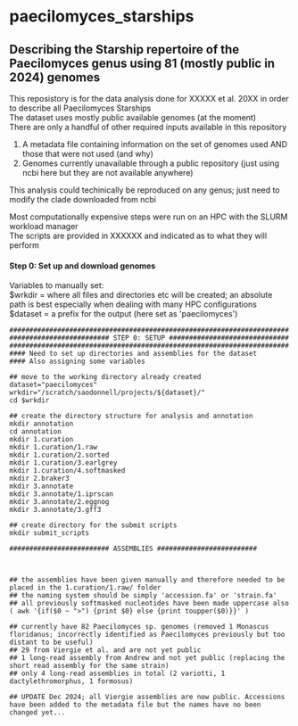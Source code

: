 # paecilomyces_starships
## Describing the Starship repertoire of the Paecilomyces genus using 81 (mostly public in 2024) genomes

This reposistory is for the data analysis done for XXXXX et al. 20XX in order to describe all Paecilomyces Starships <br/>
The dataset uses mostly public available genomes (at the moment) <br/>
There are only a handful of other required inputs available in this repository <br/>
  1. A metadata file containing information on the set of genomes used AND those that were not used (and why) <br/>
  2. Genomes currently unavailable through a public repository (just using ncbi here but they are not available anywhere)

This analysis could techinically be reproduced on any genus; just need to modify the clade downloaded from ncbi

Most computationally expensive steps were run on an HPC with the SLURM workload manager <br/>
The scripts are provided in XXXXXX and indicated as to what they will perform

#### Step 0: Set up and download genomes
Variables to manually set: <br/>
  $wrkdir = where all files and directories etc will be created; an absolute path is best especially when dealing with many HPC configurations
  $dataset = a prefix for the output (here set as 'paecilomyces')
```
######################################################################
######################### STEP 0: SETUP ##############################
######################################################################
#### Need to set up directories and assemblies for the dataset
#### Also assigning some variables

## move to the working directory already created
dataset="paecilomyces"
wrkdir="/scratch/saodonnell/projects/${dataset}/"
cd $wrkdir

## create the directory structure for analysis and annotation
mkdir annotation
cd annotation
mkdir 1.curation
mkdir 1.curation/1.raw
mkdir 1.curation/2.sorted
mkdir 1.curation/3.earlgrey
mkdir 1.curation/4.softmasked
mkdir 2.braker3
mkdir 3.annotate
mkdir 3.annotate/1.iprscan
mkdir 3.annotate/2.eggnog
mkdir 3.annotate/3.gff3

## create directory for the submit scripts
mkdir submit_scripts

######################### ASSEMBLIES #########################



## the assemblies have been given manually and therefore needed to be placed in the 1.curation/1.raw/ folder
## the naming system should be simply 'accession.fa' or 'strain.fa'
## all previously softmasked nucleotides have been made uppercase also ( awk '{if($0 ~ ">") {print $0} else {print toupper($0)}}' )

## currently have 82 Paecilomyces sp. genomes (removed 1 Monascus floridanus; incorrectly identified as Paecilomyces previously but too distant to be useful)
## 29 from Viergie et al. and are not yet public
## 1 long-read assembly from Andrew and not yet public (replacing the short read assembly for the same strain)
## only 4 long-read assemblies in total (2 variotti, 1 dactylethromorphus, 1 formosus)

## UPDATE Dec 2024; all Viergie assemblies are now public. Accessions have been added to the metadata file but the names have no been changed yet...

```
